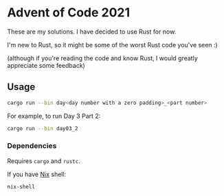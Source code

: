 # Advent of Code 2021

These are my solutions. I have decided to use Rust for now.

I'm new to Rust, so it might be some of the worst Rust code you've seen :)

(although if you're reading the code and know Rust, I would greatly appreciate some feedback)

## Usage

```bash
cargo run --bin day<day number with a zero padding>_<part number>
```

For example, to run Day 3 Part 2:
```bash
cargo run --bin day03_2
```

### Dependencies

Requires `cargo` and `rustc`.

If you have [Nix](https://nixos.org/download.html) shell:
```
nix-shell
```
